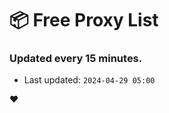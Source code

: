 # :package: Free Proxy List
### Updated every 15 minutes.

- Last updated: `2024-04-29 05:00`

:heart:
